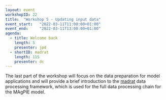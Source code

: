 ```yaml
---
layout: event
workshopID: 22
title:  "Workshop 5 - Updating input data"
event_start:   "2022-03-11T11:00:00+01:00"
event_end:     "2022-03-11T13:00:00+01:00"
agenda:
  - title: Welcome back
    length: 5
    presenter: jpd
  - shortID: madrat
    length: 115
    presenter: dc
---
```


The last part of the workshop will focus on the data preparation for model applications and will provide a brief introduction to the [madrat] data processing framework, which is used for the full data processing chain for the MAgPIE model.

[madrat]:https://github.com/pik-piam/madrat
